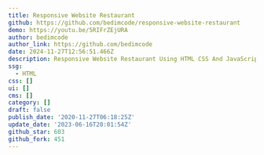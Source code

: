 ```yaml
---
title: Responsive Website Restaurant
github: https://github.com/bedimcode/responsive-website-restaurant
demo: https://youtu.be/5RIFrZEjURA
author: bedimcode
author_link: https://github.com/bedimcode
date: 2024-11-27T12:56:51.466Z
description: Responsive Website Restaurant Using HTML CSS And JavaScript
ssg:
  - HTML
css: []
ui: []
cms: []
category: []
draft: false
publish_date: '2020-11-27T06:18:25Z'
update_date: '2023-06-16T20:01:54Z'
github_star: 603
github_fork: 451
---
```

